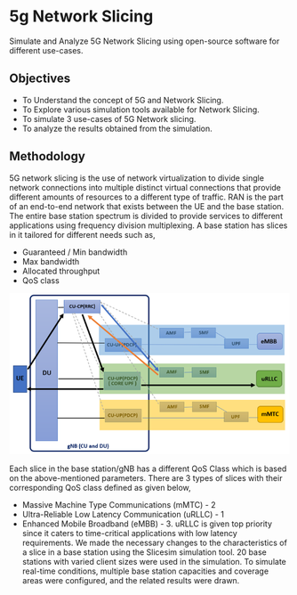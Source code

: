 
# 5g Network Slicing

Simulate and Analyze 5G Network Slicing using open-source software for different use-cases.

## Objectives

- To Understand the concept of 5G and Network Slicing.
- To Explore various simulation tools available for Network Slicing.
- To simulate 3 use-cases of 5G Network slicing.
- To analyze the results obtained from the simulation.

## Methodology

5G network slicing is the use of network virtualization to divide single network connections into multiple distinct virtual connections that provide different amounts of resources to a different type of traffic. RAN is the part of an end-to-end network that exists between the UE and the base station. The entire base station spectrum is divided to provide services to different applications using frequency division multiplexing. A base station has slices in it tailored for different needs such as,

- Guaranteed / Min bandwidth
- Max bandwidth
- Allocated throughput
- QoS class

![Image text](/Images/Picture1.png)

 Each slice in the base station/gNB has a different QoS Class which is based on the above-mentioned parameters. There are 3 types of slices with their corresponding QoS class defined as given below,

- Massive Machine Type Communications (mMTC)  - 2
- Ultra-Reliable Low Latency Communication (uRLLC)  -  1
- Enhanced Mobile Broadband (eMBB) -  3.
uRLLC is given top priority since it caters to time-critical applications with low latency requirements.
We made the necessary changes to the characteristics of a slice in a base station using the Slicesim simulation tool. 20 base stations with varied client sizes were used in the simulation. To simulate real-time conditions, multiple base station capacities and coverage areas were configured, and the related results were drawn.
